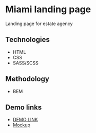 # Miami landing page

Landing page for estate agency

## Technologies

* HTML
* CSS
* SASS/SCSS

## Methodology

* BEM

## Demo links

- [DEMO LINK](https://velzepooz.github.io/layout_miami/)
- [Mockup](https://www.figma.com/file/nHz8bflIwJaWP3P99vKTH5/miami_home_new?node-id=0%3A2)
